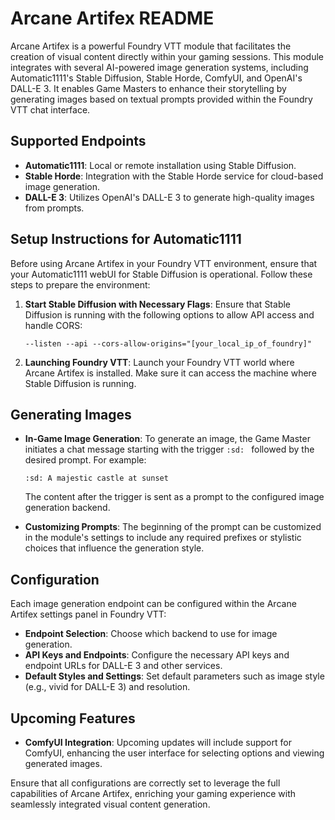 # Arcane Artifex README

Arcane Artifex is a powerful Foundry VTT module that facilitates the creation of visual content directly within your gaming sessions. This module integrates with several AI-powered image generation systems, including Automatic1111's Stable Diffusion, Stable Horde, ComfyUI, and OpenAI's DALL-E 3. It enables Game Masters to enhance their storytelling by generating images based on textual prompts provided within the Foundry VTT chat interface.

## Supported Endpoints
- **Automatic1111**: Local or remote installation using Stable Diffusion.
- **Stable Horde**: Integration with the Stable Horde service for cloud-based image generation.
- **DALL-E 3**: Utilizes OpenAI's DALL-E 3 to generate high-quality images from prompts.

## Setup Instructions for Automatic1111
Before using Arcane Artifex in your Foundry VTT environment, ensure that your Automatic1111 webUI for Stable Diffusion is operational. Follow these steps to prepare the environment:

1. **Start Stable Diffusion with Necessary Flags**:
    Ensure that Stable Diffusion is running with the following options to allow API access and handle CORS:
    ```
    --listen --api --cors-allow-origins="[your_local_ip_of_foundry]"
    ```

2. **Launching Foundry VTT**:
    Launch your Foundry VTT world where Arcane Artifex is installed. Make sure it can access the machine where Stable Diffusion is running.

## Generating Images
- **In-Game Image Generation**:
    To generate an image, the Game Master initiates a chat message starting with the trigger `:sd: ` followed by the desired prompt. For example:
    ```
    :sd: A majestic castle at sunset
    ```
    The content after the trigger is sent as a prompt to the configured image generation backend.

- **Customizing Prompts**:
    The beginning of the prompt can be customized in the module's settings to include any required prefixes or stylistic choices that influence the generation style.

## Configuration
Each image generation endpoint can be configured within the Arcane Artifex settings panel in Foundry VTT:
- **Endpoint Selection**: Choose which backend to use for image generation.
- **API Keys and Endpoints**: Configure the necessary API keys and endpoint URLs for DALL-E 3 and other services.
- **Default Styles and Settings**: Set default parameters such as image style (e.g., vivid for DALL-E 3) and resolution.

## Upcoming Features
- **ComfyUI Integration**: Upcoming updates will include support for ComfyUI, enhancing the user interface for selecting options and viewing generated images.

Ensure that all configurations are correctly set to leverage the full capabilities of Arcane Artifex, enriching your gaming experience with seamlessly integrated visual content generation.